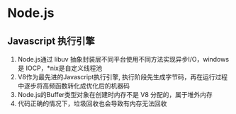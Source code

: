 # Node.js

## Javascript 执行引擎

1. Node.js通过 libuv 抽象封装层不同平台使用不同方法实现异步I/O，windows是 IOCP，*nix是自定义线程池
2. V8作为最先进的Javascript执行引擎, 执行阶段先生成字节码，再在运行过程中逐步将高频函数转化成优化后的机器码
3. Node.js的Buffer类型对象在创建时内存不是 V8 分配的，属于堆外内存
4. 代码正确的情况下，垃圾回收也会导致有内存无法回收
